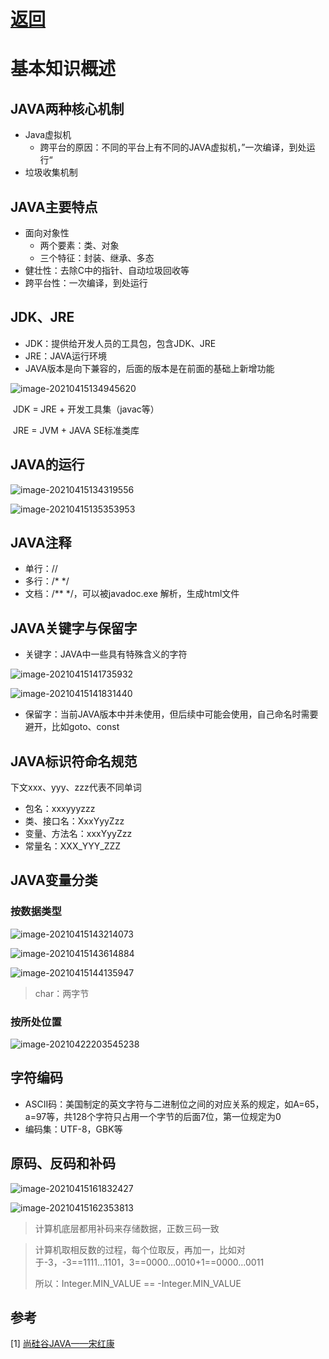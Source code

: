 # [返回](/)

# 基本知识概述

## JAVA两种核心机制

- Java虚拟机
  - 跨平台的原因：不同的平台上有不同的JAVA虚拟机，”一次编译，到处运行“
- 垃圾收集机制

## JAVA主要特点

- 面向对象性
  - 两个要素：类、对象
  - 三个特征：封装、继承、多态
- 健壮性：去除C中的指针、自动垃圾回收等
- 跨平台性：一次编译，到处运行

## JDK、JRE

- JDK：提供给开发人员的工具包，包含JDK、JRE
- JRE：JAVA运行环境
- JAVA版本是向下兼容的，后面的版本是在前面的基础上新增功能

![image-20210415134945620](imgs/1-2.png)

​															    JDK = JRE + 开发工具集（javac等）

​																JRE = JVM + JAVA SE标准类库

## JAVA的运行

![image-20210415134319556](imgs/1-1.png)

![image-20210415135353953](imgs/1-3.png)

## JAVA注释

- 单行：//
- 多行：/* */
- 文档：/** */，可以被javadoc.exe 解析，生成html文件

## JAVA关键字与保留字

- 关键字：JAVA中一些具有特殊含义的字符

![image-20210415141735932](imgs/1-4.png)

![image-20210415141831440](imgs/1-5.png)

- 保留字：当前JAVA版本中并未使用，但后续中可能会使用，自己命名时需要避开，比如goto、const

## JAVA标识符命名规范

下文xxx、yyy、zzz代表不同单词

- 包名：xxxyyyzzz
- 类、接口名：XxxYyyZzz
- 变量、方法名：xxxYyyZzz
- 常量名：XXX_YYY_ZZZ

## JAVA变量分类

### 按数据类型

![image-20210415143214073](imgs/1-6.png)

![image-20210415143614884](imgs/1-7.png)

![image-20210415144135947](imgs/1-8.png)

> char：两字节

### 按所处位置

![image-20210422203545238](imgs\1-11.png)

## 字符编码

- ASCII码：美国制定的英文字符与二进制位之间的对应关系的规定，如A=65，a=97等，共128个字符只占用一个字节的后面7位，第一位规定为0
- 编码集：UTF-8，GBK等

## 原码、反码和补码

![image-20210415161832427](imgs/1-9.png)

![image-20210415162353813](imgs/1-10.png)

> 计算机底层都用补码来存储数据，正数三码一致

> 计算机取相反数的过程，每个位取反，再加一，比如对于-3，-3==1111...1101，3==0000...0010+1==0000...0011
>
> 所以：Integer.MIN_VALUE == -Integer.MIN_VALUE

## 参考

[1] [尚硅谷JAVA——宋红康](https://www.bilibili.com/video/BV1Kb411W75N)


